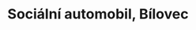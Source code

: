 ---
id: a4fa68d9-8c3e-42b2-bc32-8b4522ab0a98
title: Sociální automobil, Bílovec
price: 24200
year: 2018
description: Nadační fond Kousek po kousku se zapojil do projektu „Sociální automobil“, kdy jsme částkou 24 200 Kč přispěli na pořízení automobilu Dacia Dokker určený pro Domov pro seniory v Bílovci.
kouskovani: false
locationName: undefined
position:
  lng: 18.0188749094372
  lat: 49.761122671699454
---